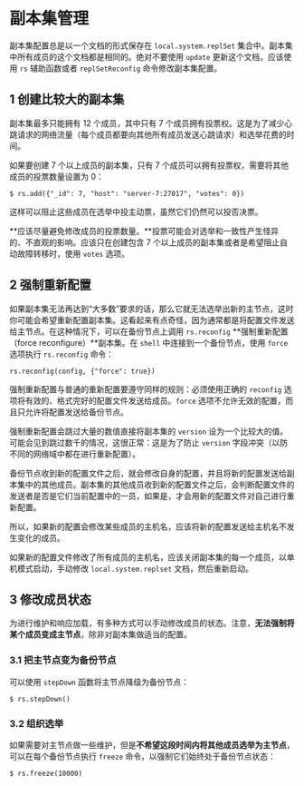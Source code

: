 # 副本集管理

副本集配置总是以一个文档的形式保存在 `local.system.replSet` 集合中。副本集中所有成员的这个文档都是相同的。绝对不要使用 `update` 更新这个文档，应该使用 `rs` 辅助函数或者 `replSetReconfig` 命令修改副本集配置。

## 1 创建比较大的副本集

副本集最多只能拥有 12 个成员，其中只有 7 个成员拥有投票权。这是为了减少心跳请求的网络流量（每个成员都要向其他所有成员发送心跳请求）和选举花费的时间。

如果要创建 7 个以上成员的副本集，只有 7 个成员可以拥有投票权，需要将其他成员的投票数量设置为 0：

```shell
$ rs.add({"_id": 7, "host": "server-7:27017", "votes": 0})
```

这样可以阻止这些成员在选举中投主动票，虽然它们仍然可以投否决票。

**应该尽量避免修改成员的投票数量。**投票可能会对选举和一致性产生怪异的、不直观的影响。应该只在创建包含 7 个以上成员的副本集或者是希望阻止自动故障转移<!-- 12.5.2 -->时，使用 `votes` 选项。

## 2 强制重新配置

如果副本集无法再达到“大多数”要求的话，那么它就无法选举出新的主节点，这时你可能会希望重新配置副本集。这看起来有点奇怪，因为通常都是将配置文件发送给主节点。在这种情况下，可以在备份节点上调用 `rs.reconfig` **强制重新配置（force reconfigure）**副本集。在 `shell` 中连接到一个备份节点，使用 `force` 选项执行 `rs.reconfig` 命令：

```shell
rs.reconfig(config, {"force": true})
```

强制重新配置与普通的重新配置要遵守同样的规则：必须使用正确的 `reconfig` 选项将有效的、格式完好的配置文件发送给成员。`force` 选项不允许无效的配置，而且只允许将配置发送给备份节点。

强制重新配置会跳过大量的数值直接将副本集的 `version` 设为一个比较大的值。可能会见到跳过数千的情况，这很正常：这是为了防止 `version` 字段冲突（以防不同的网络域中都在进行重新配置）。

备份节点收到新的配置文件之后，就会修改自身的配置，并且将新的配置发送给副本集中的其他成员。副本集的其他成员收到新的配置文件之后，会判断配置文件的发送者是否是它们当前配置中的一员，如果是，才会用新的配置文件对自己进行重新配置。

所以，如果新的配置会修改某些成员的主机名，应该将新的配置发送给主机名不发生变化的成员。

如果新的配置文件修改了所有成员的主机名，应该关闭副本集的每一个成员，以单机模式启动，手动修改 `local.system.replset` 文档，然后重新启动。

## 3 修改成员状态

为进行维护和响应加载，有多种方式可以手动修改成员的状态。注意，**无法强制将某个成员变成主节点**，除非对副本集做适当的配置。

### 3.1 把主节点变为备份节点

可以使用 `stepDown` 函数将主节点降级为备份节点：

```shell
$ rs.stepDown()
```

### 3.2 组织选举

如果需要对主节点做一些维护，但是**不希望这段时间内将其他成员选举为主节点**，可以在每个备份节点执行 `freeze` 命令，以强制它们始终处于备份节点状态：

```shell
$ rs.freeze(10000)
```